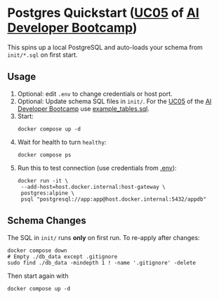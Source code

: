 # Postgres Quickstart ([UC05](https://obviousworks.notion.site/UC05-Empower-your-IDE-with-context-Model-Context-Protocol-MCP-AI-can-interact-with-nearly-eve-17e2c8dc714480bcb631d5438dc2ebde) of [AI Developer Bootcamp](https://www.obviousworks.ch/en/trainings/ai-developer-bootcamp/))

This spins up a local PostgreSQL and auto-loads your schema from `init/*.sql` on first start.

## Usage
1. Optional: edit `.env` to change credentials or host port.
2. Optional: Update schema SQL files in `init/`.
For the [UC05](https://obviousworks.notion.site/UC05-Empower-your-IDE-with-context-Model-Context-Protocol-MCP-AI-can-interact-with-nearly-eve-17e2c8dc714480bcb631d5438dc2ebde)
of the [AI Developer Bootcamp](https://www.obviousworks.ch/en/trainings/ai-developer-bootcamp/)
use [example_tables.sql](https://obviousworks.notion.site/UC05-Empower-your-IDE-with-context-Model-Context-Protocol-MCP-AI-can-interact-with-nearly-eve-17e2c8dc714480bcb631d5438dc2ebde#1982c8dc714480589be9cf1a678d08b0).
3. Start:
   ```shell
   docker compose up -d
   ```
4. Wait for health to turn `healthy`:
   ```shell
   docker compose ps
   ```
5. Run this to test connection (use credentials from [.env](./.env)):
   ```shell
   docker run -it \
    --add-host=host.docker.internal:host-gateway \
    postgres:alpine \
    psql "postgresql://app:app@host.docker.internal:5432/appdb"
   ```

## Schema Changes

The SQL in `init/` runs **only** on first run. To re-apply after changes:
```shell
docker compose down
# Empty ./db_data except .gitignore
sudo find ./db_data -mindepth 1 ! -name '.gitignore' -delete
```
Then start again with
   ```shell
   docker compose up -d
   ```